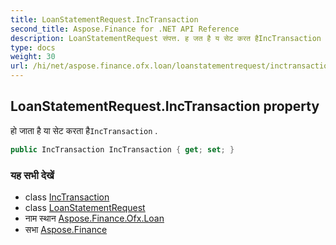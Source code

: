 ```yaml
---
title: LoanStatementRequest.IncTransaction
second_title: Aspose.Finance for .NET API Reference
description: LoanStatementRequest संपत्त. ह जत है य सेट करत हैIncTransaction .
type: docs
weight: 30
url: /hi/net/aspose.finance.ofx.loan/loanstatementrequest/inctransaction/
---
```

## LoanStatementRequest.IncTransaction property

हो जाता है या सेट करता है`IncTransaction` .

```csharp
public IncTransaction IncTransaction { get; set; }
```

### यह सभी देखें

* class [IncTransaction](../../../aspose.finance.ofx/inctransaction/)
* class [LoanStatementRequest](../)
* नाम स्थान [Aspose.Finance.Ofx.Loan](../../loanstatementrequest/)
* सभा [Aspose.Finance](../../../)


